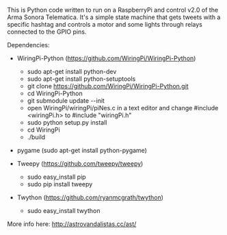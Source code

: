 This is Python code written to run on a RaspberryPi and control v2.0 of the Arma Sonora Telematica. It's a simple state machine that gets tweets with a specific hashtag and controls a motor and some lights through relays connected to the GPIO pins.

Dependencies:
* WiringPi-Python (https://github.com/WiringPi/WiringPi-Python)
	* sudo apt-get install python-dev
	* sudo apt-get install python-setuptools
	* git clone https://github.com/WiringPi/WiringPi-Python.git
	* cd WiringPi-Python
	* git submodule update --init
	* open WiringPi/wiringPi/piNes.c in a text editor and change #include \<wiringPi.h\> to #include "wiringPi.h"
	* sudo python setup.py install
	* cd WiringPi
	* ./build

* pygame (sudo apt-get install python-pygame)
* Tweepy (https://github.com/tweepy/tweepy)
	* sudo easy_install pip
	* sudo pip install tweepy
* Twython (https://github.com/ryanmcgrath/twython)
	* sudo easy_install twython

More info here: http://astrovandalistas.cc/ast/
